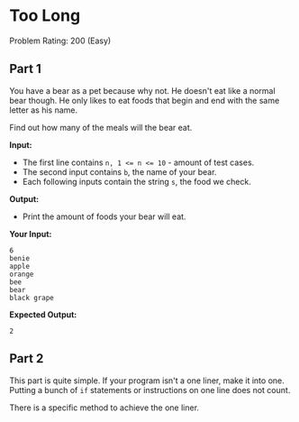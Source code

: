 # Too Long
Problem Rating: 200 (Easy)

## Part 1
You have a bear as a pet because why not. He doesn't eat like a normal bear though. He only likes to eat foods that begin and end with the same letter as his name.

Find out how many of the meals will the bear eat.

**Input:**
- The first line contains `n, 1 <= n <= 10` - amount of test cases.
- The second input contains `b`, the name of your bear.
- Each following inputs contain the string `s`, the food we check.


**Output:**
- Print the amount of foods your bear will eat.

**Your Input:**
```
6
benie
apple
orange
bee
bear
black grape
```

**Expected Output:**
```
2
```

## Part 2
This part is quite simple. If your program isn't a one liner, make it into one. Putting a bunch of `if` statements or instructions on one line does not count. 

There is a specific method to achieve the one liner.